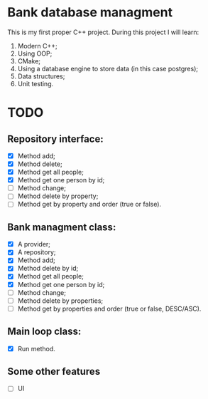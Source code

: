 # Bank database managment

This is my first proper C++ project. During this project I will learn:

1. Modern C++;
2. Using OOP;
3. CMake;
4. Using a database engine to store data (in this case postgres);
5. Data structures;
6. Unit testing.

# TODO

## Repository interface:

- [x] Method add;
- [x] Method delete;
- [x] Method get all people;
- [x] Method get one person by id;
- [ ] Method change;
- [ ] Method delete by property;
- [ ] Method get by property and order (true or false).

## Bank managment class:

- [x] A provider;
- [x] A repository;
- [x] Method add;
- [x] Method delete by id;
- [x] Method get all people;
- [x] Method get one person by id;
- [ ] Method change;
- [ ] Method delete by properties;
- [ ] Method get by properties and order (true or false, DESC/ASC).

## Main loop class:

- [x] Run method.

## Some other features

- [ ] UI
